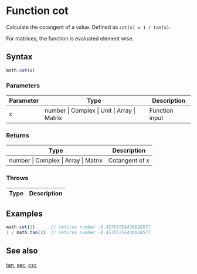 <!-- Note: This file is automatically generated from source code comments. Changes made in this file will be overridden. -->

# Function cot

Calculate the cotangent of a value. Defined as `cot(x) = 1 / tan(x)`.

For matrices, the function is evaluated element wise.


## Syntax

```js
math.cot(x)
```

### Parameters

Parameter | Type | Description
--------- | ---- | -----------
`x` | number &#124; Complex &#124; Unit &#124; Array &#124; Matrix | Function input

### Returns

Type | Description
---- | -----------
number &#124; Complex &#124; Array &#124; Matrix | Cotangent of x


### Throws

Type | Description
---- | -----------


## Examples

```js
math.cot(2)      // returns number -0.45765755436028577
1 / math.tan(2)  // returns number -0.45765755436028577
```


## See also

[tan](tan.md),
[sec](sec.md),
[csc](csc.md)
